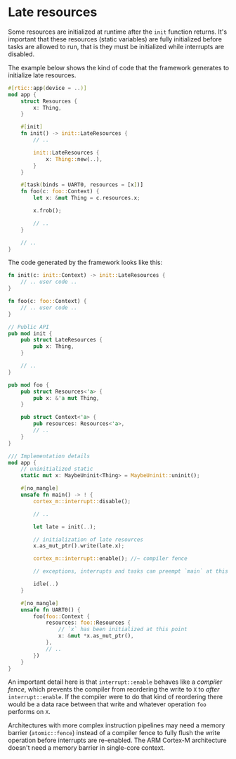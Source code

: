 # Late resources

Some resources are initialized at runtime after the `init` function returns.
It's important that these resources (static variables) are fully initialized
before tasks are allowed to run, that is they must be initialized while
interrupts are disabled.

The example below shows the kind of code that the framework generates to
initialize late resources.

``` rust
#[rtic::app(device = ..)]
mod app {
    struct Resources {
        x: Thing,
    }

    #[init]
    fn init() -> init::LateResources {
        // ..

        init::LateResources {
            x: Thing::new(..),
        }
    }

    #[task(binds = UART0, resources = [x])]
    fn foo(c: foo::Context) {
        let x: &mut Thing = c.resources.x;

        x.frob();

        // ..
    }

    // ..
}
```

The code generated by the framework looks like this:

``` rust
fn init(c: init::Context) -> init::LateResources {
    // .. user code ..
}

fn foo(c: foo::Context) {
    // .. user code ..
}

// Public API
pub mod init {
    pub struct LateResources {
        pub x: Thing,
    }

    // ..
}

pub mod foo {
    pub struct Resources<'a> {
        pub x: &'a mut Thing,
    }

    pub struct Context<'a> {
        pub resources: Resources<'a>,
        // ..
    }
}

/// Implementation details
mod app {
    // uninitialized static
    static mut x: MaybeUninit<Thing> = MaybeUninit::uninit();

    #[no_mangle]
    unsafe fn main() -> ! {
        cortex_m::interrupt::disable();

        // ..

        let late = init(..);

        // initialization of late resources
        x.as_mut_ptr().write(late.x);

        cortex_m::interrupt::enable(); //~ compiler fence

        // exceptions, interrupts and tasks can preempt `main` at this point

        idle(..)
    }

    #[no_mangle]
    unsafe fn UART0() {
        foo(foo::Context {
            resources: foo::Resources {
                // `x` has been initialized at this point
                x: &mut *x.as_mut_ptr(),
            },
            // ..
        })
    }
}
```

An important detail here is that `interrupt::enable` behaves like a *compiler
fence*, which prevents the compiler from reordering the write to `X` to *after*
`interrupt::enable`. If the compiler were to do that kind of reordering there
would be a data race between that write and whatever operation `foo` performs on
`X`.

Architectures with more complex instruction pipelines may need a memory barrier
(`atomic::fence`) instead of a compiler fence to fully flush the write operation
before interrupts are re-enabled. The ARM Cortex-M architecture doesn't need a
memory barrier in single-core context.
